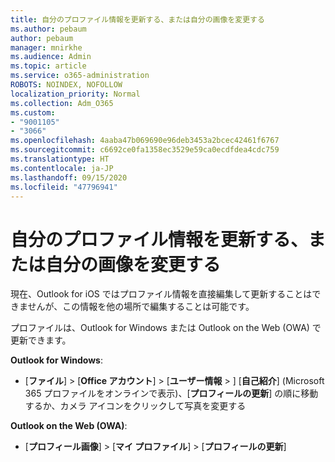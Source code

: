 ```yaml
---
title: 自分のプロファイル情報を更新する、または自分の画像を変更する
ms.author: pebaum
author: pebaum
manager: mnirkhe
ms.audience: Admin
ms.topic: article
ms.service: o365-administration
ROBOTS: NOINDEX, NOFOLLOW
localization_priority: Normal
ms.collection: Adm_O365
ms.custom:
- "9001105"
- "3066"
ms.openlocfilehash: 4aaba47b069690e96deb3453a2bcec42461f6767
ms.sourcegitcommit: c6692ce0fa1358ec3529e59ca0ecdfdea4cdc759
ms.translationtype: HT
ms.contentlocale: ja-JP
ms.lasthandoff: 09/15/2020
ms.locfileid: "47796941"
---
```

# <a name="update-my-profile-information-or-change-my-picture"></a>自分のプロファイル情報を更新する、または自分の画像を変更する

現在、Outlook for iOS ではプロファイル情報を直接編集して更新することはできませんが、この情報を他の場所で編集することは可能です。 

プロファイルは、Outlook for Windows または Outlook on the Web (OWA) で更新できます。 

**Outlook for Windows**: 

- [**ファイル**]  >  [**Office アカウント**]  >  [**ユーザー情報**  > ] [**自己紹介**] (Microsoft 365 プロファイルをオンラインで表示)、[**プロフィールの更新**] の順に移動するか、カメラ アイコンをクリックして写真を変更する  
  
**Outlook on the Web (OWA)**: 

- [**プロフィール画像**]  >  [**マイ プロファイル**]  >  [**プロフィールの更新**]
